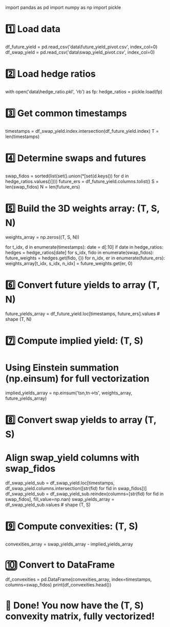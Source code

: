 
import pandas as pd
import numpy as np
import pickle

# 1️⃣ Load data
df_future_yield = pd.read_csv('data\\future_yield_pivot.csv', index_col=0)
df_swap_yield = pd.read_csv('data\\swap_yield_pivot.csv', index_col=0)

# 2️⃣ Load hedge ratios
with open('data\\hedge_ratio.pkl', 'rb') as fp:
    hedge_ratios = pickle.load(fp)

# 3️⃣ Get common timestamps
timestamps = df_swap_yield.index.intersection(df_future_yield.index)
T = len(timestamps)

# 4️⃣ Determine swaps and futures
swap_fidos = sorted(list(set().union(*[set(d.keys()) for d in hedge_ratios.values()])))
future_ers = df_future_yield.columns.tolist()
S = len(swap_fidos)
N = len(future_ers)

# 5️⃣ Build the 3D weights array: (T, S, N)
weights_array = np.zeros((T, S, N))

for t_idx, d in enumerate(timestamps):
    date = d[:10]
    if date in hedge_ratios:
        hedges = hedge_ratios[date]
        for s_idx, fido in enumerate(swap_fidos):
            future_weights = hedges.get(fido, {})
            for n_idx, er in enumerate(future_ers):
                weights_array[t_idx, s_idx, n_idx] = future_weights.get(er, 0)

# 6️⃣ Convert future yields to array (T, N)
future_yields_array = df_future_yield.loc[timestamps, future_ers].values  # shape (T, N)

# 7️⃣ Compute implied yield: (T, S)
# Using Einstein summation (np.einsum) for full vectorization
implied_yields_array = np.einsum('tsn,tn->ts', weights_array, future_yields_array)

# 8️⃣ Convert swap yields to array (T, S)
# Align swap_yield columns with swap_fidos
df_swap_yield_sub = df_swap_yield.loc[timestamps, df_swap_yield.columns.intersection([str(fid) for fid in swap_fidos])]
df_swap_yield_sub = df_swap_yield_sub.reindex(columns=[str(fid) for fid in swap_fidos], fill_value=np.nan)
swap_yields_array = df_swap_yield_sub.values  # shape (T, S)

# 9️⃣ Compute convexities: (T, S)
convexities_array = swap_yields_array - implied_yields_array

# 🔟 Convert to DataFrame
df_convexities = pd.DataFrame(convexities_array, index=timestamps, columns=swap_fidos)
print(df_convexities.head())

# 🎉 Done! You now have the (T, S) convexity matrix, fully vectorized!
